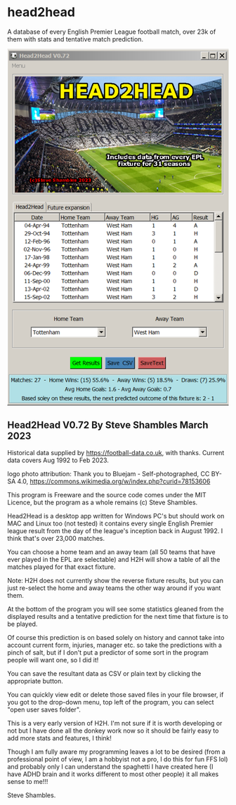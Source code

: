 # head2head

A database of every English Premier League football match, over 23k of them with stats and tentative match prediction.

![Alt Text](https://github.com/Steve-Shambles/head2head/blob/main/h2h-0.72-screenshot1.png)

Head2Head V0.72 By Steve Shambles March 2023
---------------------------------------------
Historical data supplied by https://football-data.co.uk, with thanks. Current data covers Aug 1992 to Feb 2023.

logo photo attribution: Thank you to Bluejam - Self-photographed, CC BY-SA 4.0, https://commons.wikimedia.org/w/index.php?curid=78153606

This program is Freeware and the source code comes under the MIT Licence, but the program as a whole remains (c) Steve Shambles.

Head2Head is a desktop app written for Windows PC's but should work on MAC and Linux too (not tested)
it contains every single English Premier league result from the day of the league's inception back in August 1992.
I think that's over 23,000 matches.

You can choose a home team and an away team (all 50 teams that have ever played in the EPL are selectable) 
and H2H will show a table of all the matches played for that exact fixture.

Note: H2H does not currently show the reverse fixture results, but you can just re-select the home and away teams
the other way around if you want them.

At the bottom of the program you will see some statistics gleaned from the displayed results and a tentative prediction
for the next time that fixture is to be played.

Of course this prediction is on based solely on history and cannot take into account current form, injuries, manager etc.
so take the predictions with a pinch of salt, but if I don't put a predictor of some sort in the program people will want one, so I did it!

You can save the resultant data as CSV or plain text by clicking the appropriate button.

You can quickly view edit or delete those saved files in your file browser, if you got to the drop-down menu,
top left of the program, you can select "open user saves folder".

This is a very early version of H2H. I'm not sure if it is worth developing or not but I have done all the donkey work now 
so it should be fairly easy to add more stats and features, I think!

Though I am fully aware my programming leaves a lot to be desired (from a professional point of view, I am a hobbyist not a pro,
I do this for fun FFS lol) and probably only I can understand the spaghetti I have created here (I have ADHD brain and it works 
different to most other people) it all makes sense to me!!!

Steve Shambles.
